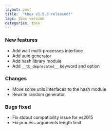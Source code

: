 ```yaml
---
layout: post
title:  "tbox v1.5.3 released!"
tags: tbox version
categories: tbox
---
```


### New features

* Add wait multi-processes interface
* Add uuid generator
* Add hash library module
* Add `__tb_deprecated__` keyword and option

### Changes

* Move some utils interfaces to the hash module
* Rewrite random generator

### Bugs fixed

* Fix stdout compatibility issue for vs2015
* Fix process arguments length limit

